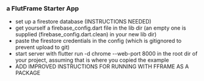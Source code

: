 ### a FlutFrame Starter App

- set up a firestore database (INSTRUCTIONS NEEDED)
- get yourself a firebase_config.dart file in the lib dir (an empty one is supplied (firebase_config.dart.clean) in your new lib dir)
- paste the firestore credentials in the config (which is gitignored to prevent upload to git) 
- start server with flutter run -d chrome  --web-port 8000 in the root dir of your project, assuming that is where you copied the example
- ADD IMPROVED INSTRUCTIONS FOR RUNNING WITH FFRAME AS A PACKAGE
